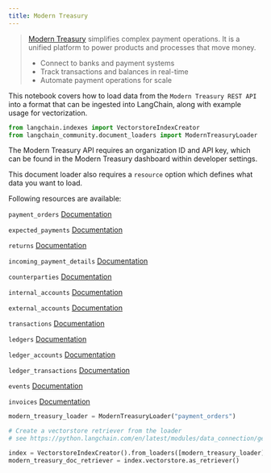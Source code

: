 ```yaml
---
title: Modern Treasury
---
```


>[Modern Treasury](https://www.moderntreasury.com/) simplifies complex payment operations. It is a unified platform to power products and processes that move money.
>- Connect to banks and payment systems
>- Track transactions and balances in real-time
>- Automate payment operations for scale

This notebook covers how to load data from the `Modern Treasury REST API` into a format that can be ingested into LangChain, along with example usage for vectorization.


```python
from langchain.indexes import VectorstoreIndexCreator
from langchain_community.document_loaders import ModernTreasuryLoader
```

The Modern Treasury API requires an organization ID and API key, which can be found in the Modern Treasury dashboard within developer settings.

This document loader also requires a `resource` option which defines what data you want to load.

Following resources are available:

`payment_orders` [Documentation](https://docs.moderntreasury.com/reference/payment-order-object)

`expected_payments` [Documentation](https://docs.moderntreasury.com/reference/expected-payment-object)

`returns` [Documentation](https://docs.moderntreasury.com/reference/return-object)

`incoming_payment_details` [Documentation](https://docs.moderntreasury.com/reference/incoming-payment-detail-object)

`counterparties` [Documentation](https://docs.moderntreasury.com/reference/counterparty-object)

`internal_accounts` [Documentation](https://docs.moderntreasury.com/reference/internal-account-object)

`external_accounts` [Documentation](https://docs.moderntreasury.com/reference/external-account-object)

`transactions` [Documentation](https://docs.moderntreasury.com/reference/transaction-object)

`ledgers` [Documentation](https://docs.moderntreasury.com/reference/ledger-object)

`ledger_accounts` [Documentation](https://docs.moderntreasury.com/reference/ledger-account-object)

`ledger_transactions` [Documentation](https://docs.moderntreasury.com/reference/ledger-transaction-object)

`events` [Documentation](https://docs.moderntreasury.com/reference/events)

`invoices` [Documentation](https://docs.moderntreasury.com/reference/invoices)



```python
modern_treasury_loader = ModernTreasuryLoader("payment_orders")
```


```python
# Create a vectorstore retriever from the loader
# see https://python.langchain.com/en/latest/modules/data_connection/getting_started.html for more details

index = VectorstoreIndexCreator().from_loaders([modern_treasury_loader])
modern_treasury_doc_retriever = index.vectorstore.as_retriever()
```
